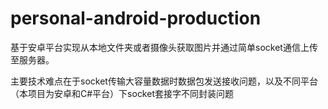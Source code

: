 # personal-android-production
基于安卓平台实现从本地文件夹或者摄像头获取图片并通过简单socket通信上传至服务器。

主要技术难点在于socket传输大容量数据时数据包发送接收问题，以及不同平台（本项目为安卓和C#平台）下socket套接字不同封装问题
